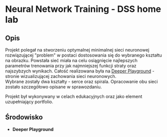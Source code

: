 # Neural Network Training - DSS home lab

## Opis ##

Projekt polegał na stworzeniu optymalnej minimalnej sieci neuronowej rozwiązującej "problem" w postaci dostosowania się do wybranego kształtu na obrazku. Powstała sieć miała na celu osiągnięcie najlepszych parametrów trenowania przy jak najmniejszej funkcji straty oraz najszybzych wynikach. Całość realizowana była na [Deeper Playground](https://deeperplayground.org/) - stronie wizualizującej zachowania sieci neuronowych.  
Wybrane zostały dwa kształty - serce oraz spirala. Opracowanie obu sieci zostało szczegółowo opisane w sprawozdaniu.


Projekt był wykonywany w celach edukacyjnych oraz jako element uzupełniający portfolio.


## Środowisko ##

- **Deeper Playground**


